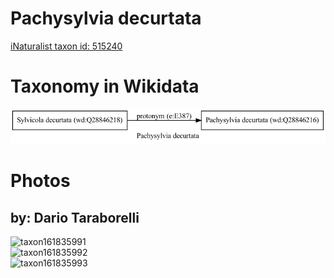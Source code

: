 
Pachysylvia decurtata
=====================
  
[iNaturalist taxon id: 515240](https://www.inaturalist.org/taxa/515240)
# Taxonomy in Wikidata
  
![Pachysylvia decurtata](../wikidata_schemas/Pachysylvia_decurtata.gv.png)
# Photos

## by: Dario Taraborelli
  
![taxon161835991](https://inaturalist-open-data.s3.amazonaws.com/photos/173450318/medium.jpeg)  
![taxon161835992](https://inaturalist-open-data.s3.amazonaws.com/photos/173450329/medium.jpeg)  
![taxon161835993](https://inaturalist-open-data.s3.amazonaws.com/photos/173450312/medium.jpeg)